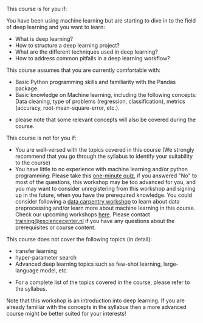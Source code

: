 This course is for you if:

You have been using machine learning but are starting to dive in to the field of deep learning and you want to learn:
- What is deep learning?
- How to structure a deep learning project?
- What are the different techniques used in deep learning?
- How to address common pitfalls in a deep learning workflow?

This course assumes that you are currently comfortable with:
- Basic Python programming skills and familiarity with the Pandas package.
- Basic knowledge on Machine learning, including the following concepts: Data cleaning, type of problems (regression, classification), metrics (accuracy, root-mean-square-error, etc.).
* please note that some relevant concepts will also be covered during the course.

This course is not for you if:

- You are well-versed with the topics covered in this course (We strongly recommend that you go through the syllabus to identify your suitability to the course)
- You have little to no experience with machine learning and/or python programming:
Please take this [one-minute quiz](https://forms.office.com/Pages/ResponsePage.aspx?id=zOo6qgdjskKsBXh91cMldBo0Sr0r9LlAky4oLGSYS6RUMElCSVkzVjBSVlQ2SUJJWFFUU1o1OFVUVy4u),
if you answered "No" to most of the questions, this workshop may be too advanced for you, 
and you may want to consider unregistering from this workshop and signing up in the future, when you have the prerequired knowledge. 
You could consider following a [data carpentry workshop](https://datacarpentry.org/python-ecology-lesson/) to learn about data preprocessing 
and/or learn more about machine learning in this course. Check  our upcoming workshops [here](https://www.esciencecenter.nl/events/?f=workshops). 
Please contact training@esciencecenter.nl if you have any questions about the prerequisites or course content.

This course does not cover the following topics (in detail):
- transfer learning
- hyper-parameter search
- Advanced deep learning topics such as few-shot learning, large-language model, etc.
* For a complete list of the topics covered in the course, please refer to the syllabus.

Note that this workshop is an introduction into deep learning. 
If you are already familiar with the concepts in the syllabus 
then a more advanced course might be better suited for your interests!
